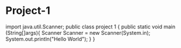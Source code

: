 # Project-1
import java.util.Scanner;
public class project 1 {
    public static void main (String[]args){
        Scanner Scanner = new Scanner(System.in);
        System.out.println("Hello World");
    }
}